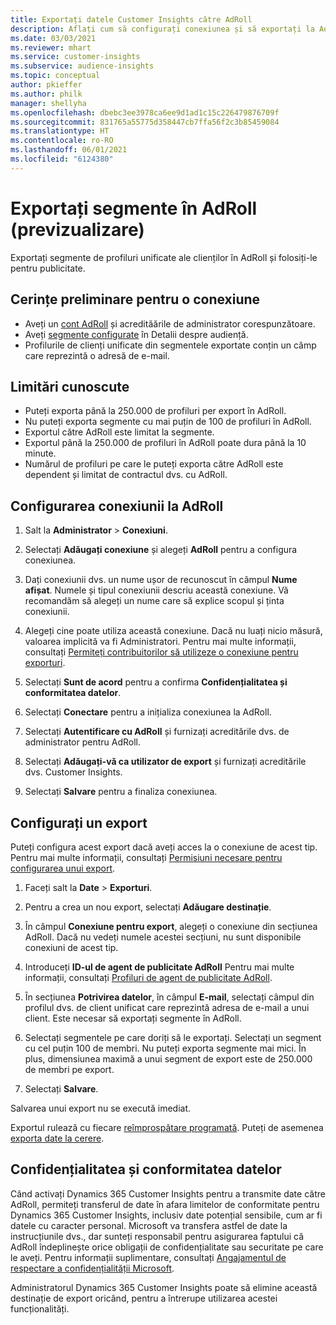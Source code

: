 ```yaml
---
title: Exportați datele Customer Insights către AdRoll
description: Aflați cum să configurați conexiunea și să exportați la AdRoll.
ms.date: 03/03/2021
ms.reviewer: mhart
ms.service: customer-insights
ms.subservice: audience-insights
ms.topic: conceptual
author: pkieffer
ms.author: philk
manager: shellyha
ms.openlocfilehash: dbebc3ee3978ca6ee9d1ad1c15c226479876709f
ms.sourcegitcommit: 831765a55775d358447cb7ffa56f2c3b85459084
ms.translationtype: HT
ms.contentlocale: ro-RO
ms.lasthandoff: 06/01/2021
ms.locfileid: "6124380"
---
```

# <a name="export-segments-to-adroll-preview"></a>Exportați segmente în AdRoll (previzualizare)

Exportați segmente de profiluri unificate ale clienților în AdRoll și folosiți-le pentru publicitate. 

## <a name="prerequisites-for-a-connection"></a>Cerințe preliminare pentru o conexiune

-   Aveți un [cont AdRoll](https://www.adroll.com/) și acredităările de administrator corespunzătoare.
-   Aveți [segmente configurate](segments.md) în Detalii despre audiență.
-   Profilurile de clienți unificate din segmentele exportate conțin un câmp care reprezintă o adresă de e-mail.

## <a name="known-limitations"></a>Limitări cunoscute

- Puteți exporta până la 250.000 de profiluri per export în AdRoll.
- Nu puteți exporta segmente cu mai puțin de 100 de profiluri în AdRoll. 
- Exportul către AdRoll este limitat la segmente.
- Exportul până la 250.000 de profiluri în AdRoll poate dura până la 10 minute. 
- Numărul de profiluri pe care le puteți exporta către AdRoll este dependent și limitat de contractul dvs. cu AdRoll.

## <a name="set-up-connection-to-adroll"></a>Configurarea conexiunii la AdRoll

1. Salt la **Administrator** > **Conexiuni**.

1. Selectați **Adăugați conexiune** și alegeți **AdRoll** pentru a configura conexiunea.

1. Dați conexiunii dvs. un nume ușor de recunoscut în câmpul **Nume afișat**. Numele și tipul conexiunii descriu această conexiune. Vă recomandăm să alegeți un nume care să explice scopul și ținta conexiunii.

1. Alegeți cine poate utiliza această conexiune. Dacă nu luați nicio măsură, valoarea implicită va fi Administratori. Pentru mai multe informații, consultați [Permiteți contribuitorilor să utilizeze o conexiune pentru exporturi](connections.md#allow-contributors-to-use-a-connection-for-exports).

1. Selectați **Sunt de acord** pentru a confirma **Confidențialitatea și conformitatea datelor**.

1. Selectați **Conectare** pentru a inițializa conexiunea la AdRoll.

1. Selectați **Autentificare cu AdRoll** și furnizați acreditările dvs. de administrator pentru AdRoll. 

1. Selectați **Adăugați-vă ca utilizator de export** și furnizați acreditările dvs. Customer Insights.

1. Selectați **Salvare** pentru a finaliza conexiunea.

## <a name="configure-an-export"></a>Configurați un export

Puteți configura acest export dacă aveți acces la o conexiune de acest tip. Pentru mai multe informații, consultați [Permisiuni necesare pentru configurarea unui export](export-destinations.md#set-up-a-new-export).

1. Faceți salt la **Date** > **Exporturi**.

1. Pentru a crea un nou export, selectați **Adăugare destinație**.

1. În câmpul **Conexiune pentru export**, alegeți o conexiune din secțiunea AdRoll. Dacă nu vedeți numele acestei secțiuni, nu sunt disponibile conexiuni de acest tip.

1. Introduceți **ID-ul de agent de publicitate AdRoll** Pentru mai multe informații, consultați [Profiluri de agent de publicitate AdRoll](https://help.adroll.com/hc/articles/212011838-Advertiser-Profiles).

3. În secțiunea **Potrivirea datelor**, în câmpul **E-mail**, selectați câmpul din profilul dvs. de client unificat care reprezintă adresa de e-mail a unui client. Este necesar să exportați segmente în AdRoll.

1. Selectați segmentele pe care doriți să le exportați. Selectați un segment cu cel puțin 100 de membri. Nu puteți exporta segmente mai mici. În plus, dimensiunea maximă a unui segment de export este de 250.000 de membri pe export. 

1. Selectați **Salvare**.

Salvarea unui export nu se execută imediat.

Exportul rulează cu fiecare [reîmprospătare programată](system.md#schedule-tab). Puteți de asemenea [exporta date la cerere](export-destinations.md#run-exports-on-demand). 


## <a name="data-privacy-and-compliance"></a>Confidențialitatea și conformitatea datelor

Când activați Dynamics 365 Customer Insights pentru a transmite date către AdRoll, permiteți transferul de date în afara limitelor de conformitate pentru Dynamics 365 Customer Insights, inclusiv date potențial sensibile, cum ar fi datele cu caracter personal. Microsoft va transfera astfel de date la instrucțiunile dvs., dar sunteți responsabil pentru asigurarea faptului că AdRoll îndeplinește orice obligații de confidențialitate sau securitate pe care le aveți. Pentru informații suplimentare, consultați [Angajamentul de respectare a confidențialității Microsoft](https://go.microsoft.com/fwlink/?linkid=396732).

Administratorul Dynamics 365 Customer Insights poate să elimine această destinație de export oricând, pentru a întrerupe utilizarea acestei funcționalități.
